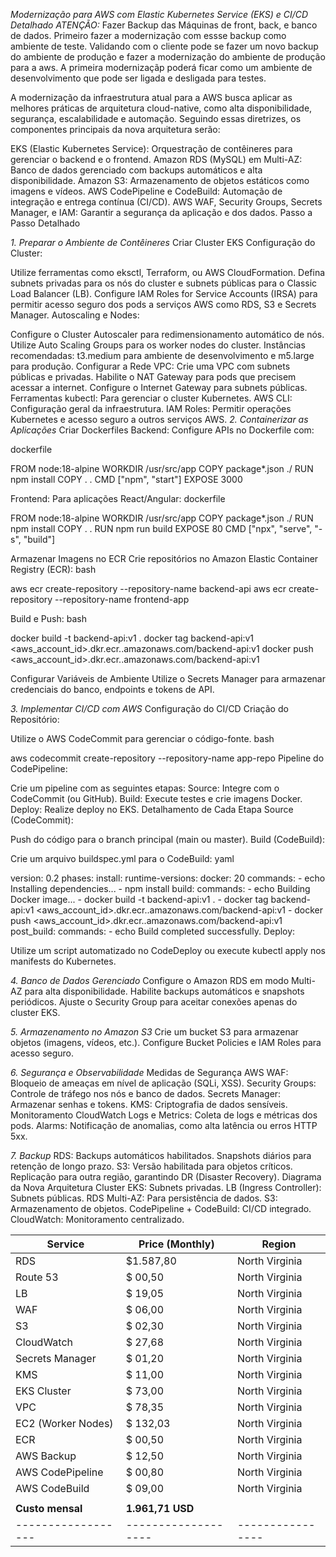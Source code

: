 *Modernização para AWS com Elastic Kubernetes Service (EKS) e CI/CD Detalhado*
*ATENÇÃO:*
Fazer Backup das Máquinas de front, back, e banco de dados.
 Primeiro fazer a modernização com essse backup como ambiente de teste.
 Validando com o cliente pode se fazer um novo backup do ambiente de produção e fazer a modernização do ambiente de produção para a aws. A primeira modernizaçãp poderá ficar como um ambiente de desenvolvimento que pode ser ligada e desligada para testes.

A modernização da infraestrutura atual para a AWS busca aplicar as melhores práticas de arquitetura cloud-native, como alta disponibilidade, segurança, escalabilidade e automação. Seguindo essas diretrizes, os componentes principais da nova arquitetura serão:

EKS (Elastic Kubernetes Service): Orquestração de contêineres para gerenciar o backend e o frontend.
Amazon RDS (MySQL) em Multi-AZ: Banco de dados gerenciado com backups automáticos e alta disponibilidade.
Amazon S3: Armazenamento de objetos estáticos como imagens e vídeos.
AWS CodePipeline e CodeBuild: Automação de integração e entrega contínua (CI/CD).
AWS WAF, Security Groups, Secrets Manager, e IAM: Garantir a segurança da aplicação e dos dados.
Passo a Passo Detalhado

*1. Preparar o Ambiente de Contêineres*
Criar Cluster EKS
Configuração do Cluster:

Utilize ferramentas como eksctl, Terraform, ou AWS CloudFormation.
Defina subnets privadas para os nós do cluster e subnets públicas para o Classic Load Balancer (LB).
Configure IAM Roles for Service Accounts (IRSA) para permitir acesso seguro dos pods a serviços AWS como RDS, S3 e Secrets Manager.
Autoscaling e Nodes:

Configure o Cluster Autoscaler para redimensionamento automático de nós.
Utilize Auto Scaling Groups para os worker nodes do cluster.
Instâncias recomendadas: t3.medium para ambiente de desenvolvimento e m5.large para produção.
Configurar a Rede
VPC:
Crie uma VPC com subnets públicas e privadas.
Habilite o NAT Gateway para pods que precisem acessar a internet.
Configure o Internet Gateway para subnets públicas.
Ferramentas
kubectl: Para gerenciar o cluster Kubernetes.
AWS CLI: Configuração geral da infraestrutura.
IAM Roles: Permitir operações Kubernetes e acesso seguro a outros serviços AWS.
*2. Containerizar as Aplicações*
Criar Dockerfiles
Backend:
Configure APIs no Dockerfile com:

dockerfile

FROM node:18-alpine
WORKDIR /usr/src/app
COPY package*.json ./
RUN npm install
COPY . .
CMD ["npm", "start"]
EXPOSE 3000

Frontend:
Para aplicações React/Angular:
dockerfile

FROM node:18-alpine
WORKDIR /usr/src/app
COPY package*.json ./
RUN npm install
COPY . .
RUN npm run build
EXPOSE 80
CMD ["npx", "serve", "-s", "build"]

Armazenar Imagens no ECR
Crie repositórios no Amazon Elastic Container Registry (ECR):
bash

aws ecr create-repository --repository-name backend-api
aws ecr create-repository --repository-name frontend-app

Build e Push:
bash

docker build -t backend-api:v1 .
docker tag backend-api:v1 <aws_account_id>.dkr.ecr.<region>.amazonaws.com/backend-api:v1
docker push <aws_account_id>.dkr.ecr.<region>.amazonaws.com/backend-api:v1

Configurar Variáveis de Ambiente
Utilize o Secrets Manager para armazenar credenciais do banco, endpoints e tokens de API.

*3. Implementar CI/CD com AWS*
Configuração do CI/CD
Criação do Repositório:

Utilize o AWS CodeCommit para gerenciar o código-fonte.
bash

aws codecommit create-repository --repository-name app-repo
Pipeline do CodePipeline:

Crie um pipeline com as seguintes etapas:
Source: Integre com o CodeCommit (ou GitHub).
Build: Execute testes e crie imagens Docker.
Deploy: Realize deploy no EKS.
Detalhamento de Cada Etapa
Source (CodeCommit):

Push do código para o branch principal (main ou master).
Build (CodeBuild):

Crie um arquivo buildspec.yml para o CodeBuild:
yaml

version: 0.2
phases:
  install:
    runtime-versions:
      docker: 20
    commands:
      - echo Installing dependencies...
      - npm install
  build:
    commands:
      - echo Building Docker image...
      - docker build -t backend-api:v1 .
      - docker tag backend-api:v1 <aws_account_id>.dkr.ecr.<region>.amazonaws.com/backend-api:v1
      - docker push <aws_account_id>.dkr.ecr.<region>.amazonaws.com/backend-api:v1
  post_build:
    commands:
      - echo Build completed successfully.
Deploy:

Utilize um script automatizado no CodeDeploy ou execute kubectl apply nos manifests do Kubernetes.

*4. Banco de Dados Gerenciado*
Configure o Amazon RDS em modo Multi-AZ para alta disponibilidade.
Habilite backups automáticos e snapshots periódicos.
Ajuste o Security Group para aceitar conexões apenas do cluster EKS.

*5. Armazenamento no Amazon S3*
Crie um bucket S3 para armazenar objetos (imagens, vídeos, etc.).
Configure Bucket Policies e IAM Roles para acesso seguro.

*6. Segurança e Observabilidade*
Medidas de Segurança
AWS WAF: Bloqueio de ameaças em nível de aplicação (SQLi, XSS).
Security Groups: Controle de tráfego nos nós e banco de dados.
Secrets Manager: Armazenar senhas e tokens.
KMS: Criptografia de dados sensíveis.
Monitoramento
CloudWatch Logs e Metrics: Coleta de logs e métricas dos pods.
Alarms: Notificação de anomalias, como alta latência ou erros HTTP 5xx.

*7. Backup*
RDS:
Backups automáticos habilitados.
Snapshots diários para retenção de longo prazo.
S3:
Versão habilitada para objetos críticos.
Replicação para outra região, garantindo DR (Disaster Recovery).
Diagrama da Nova Arquitetura
Cluster EKS: Subnets privadas.
LB (Ingress Controller): Subnets públicas.
RDS Multi-AZ: Para persistência de dados.
S3: Armazenamento de objetos.
CodePipeline + CodeBuild: CI/CD integrado.
CloudWatch: Monitoramento centralizado.

|Service           |Price (Monthly)    |Region          |
|------------------|-------------------|----------------|
|RDS               |$1.587,80          |North Virginia  |
|Route 53          |$ 00,50            |North Virginia  |
|LB                |$ 19,05            |North Virginia  |
|WAF               |$ 06,00            |North Virginia  |
|S3                |$ 02,30            |North Virginia  |
|CloudWatch        |$ 27,68            |North Virginia  |
|Secrets Manager   |$ 01,20            |North Virginia  |
|KMS               |$ 11,00            |North Virginia  |
|EKS Cluster       |$ 73,00            |North Virginia  |
|VPC               |$ 78,35            |North Virginia  |
|EC2 (Worker Nodes)|$ 132,03           |North Virginia  |
|ECR               |$ 00,50            |North Virginia  |
|AWS Backup        |$ 12,50            |North Virginia  |
|AWS CodePipeline  |$ 00,80            |North Virginia  |
|AWS CodeBuild     |$ 09,00            |North Virginia  |
|                  |                   |                |
|**Custo mensal**  |**1.961,71 USD**   |                |
|------------------|-------------------|----------------|
